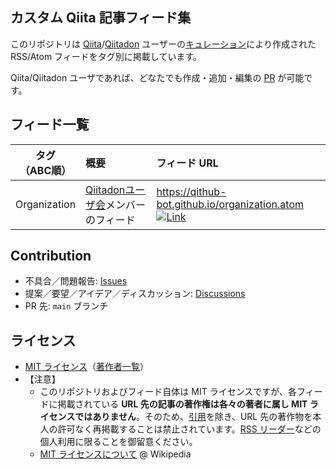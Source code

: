 ## カスタム Qiita 記事フィード集

このリポジトリは [Qiita](https://qiita.com/)/[Qiitadon](https://qiitadon.com/) ユーザーの[キュレーション](https://ja.wikipedia.org/wiki/%E3%82%AD%E3%83%A5%E3%83%AC%E3%83%BC%E3%82%BF%E3%83%BC#%E3%82%A4%E3%83%B3%E3%82%BF%E3%83%BC%E3%83%8D%E3%83%83%E3%83%88%E3%81%AB%E3%81%8A%E3%81%91%E3%82%8B%E3%82%AD%E3%83%A5%E3%83%AC%E3%83%BC%E3%82%BF%E3%83%BC)により作成された RSS/Atom フィードをタグ別に掲載しています。

Qiita/Qiitadon ユーザであれば、どなたでも作成・追加・編集の [PR](https://www.google.com/search?q=site:qiita.com+PR%E3%81%A8%E3%81%AF+Pull+Request) が可能です。

## フィード一覧

| タグ<br>（ABC順） | 概要 | フィード URL |
| :--: | :-- | :-- |
| Organization | [Qiitadonユーザ会](https://qiita.com/organizations/qiitadon)メンバーのフィード | https://qithub-bot.github.io/organization.atom [![Link](https://img.shields.io/badge/-Link-orange.svg)](https://qithub-bot.github.io/organization.atom) |

## Contribution

- 不具合／問題報告: [Issues](https://github.com/Qithub-BOT/qithub-bot.github.com/issues)
- 提案／要望／アイデア／ディスカッション: [Discussions](https://github.com/Qithub-BOT/qithub-bot.github.com/discussions)
- PR 先: `main` ブランチ

## ライセンス

- [MIT ライセンス](https://github.com/Qithub-BOT/qithub-bot.github.com/blob/main/LICENSE)（[著作者一覧](https://github.com/Qithub-BOT/qithub-bot.github.com/graphs/contributors)）
- 【注意】
  - このリポジトリおよびフィード自体は MIT ライセンスですが、各フィードに掲載されている **URL 先の記事の著作権は各々の著者に属し MIT ライセンスではありません**。そのため、[引用](https://ja.wikipedia.org/wiki/%E5%BC%95%E7%94%A8)を除き、URL 先の著作物を本人の許可なく再掲載することは禁止されています。[RSS リーダー](https://ja.wikipedia.org/wiki/%E3%83%95%E3%82%A3%E3%83%BC%E3%83%89%E3%83%AA%E3%83%BC%E3%83%80%E3%83%BC)などの個人利用に限ることを御留意ください。
  - [MIT ライセンスについて](https://ja.wikipedia.org/wiki/MIT_License) @ Wikipedia
